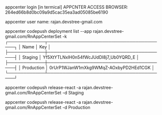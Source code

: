 appcenter login [in termical]
APPCNTER ACCESS BROWSER: 264ed66b8d0bc09a9d5cac35ea3ad05085be6190

appcenter user name: rajan.devstree-gmail.com



appcenter codepush deployment list --app rajan.devstree-gmail.com/RnAppCenterSet -k
┌────────────┬───────────────────────────────────────┐
│ Name       │ Key                                   │
├────────────┼───────────────────────────────────────┤
│ Staging    │ Yf5XtYTLNxIH0n54fWcJUdDI8j7_Ub0YQRD_E │
├────────────┼───────────────────────────────────────┤
│ Production │ 0rUrP1WJanW1mXkg9WMqZ-AOxbyPD2HEd1CGK │
└────────────┴───────────────────────────────────────┘

appcenter codepush release-react -a rajan.devstree-gmail.com/RnAppCenterSet -d Staging

appcenter codepush release-react -a rajan.devstree-gmail.com/RnAppCenterSet -d Production